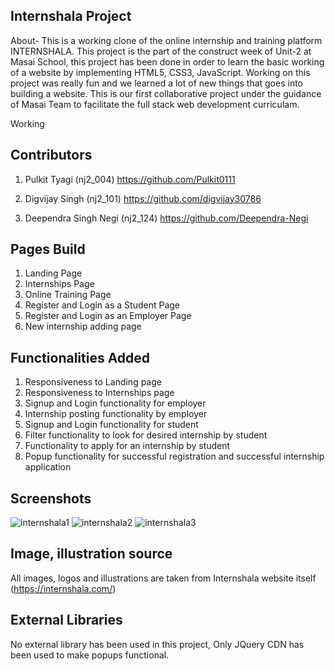 ##  Internshala Project
About- This is a working clone of the online internship and training platform INTERNSHALA. This project is the part of the construct week of Unit-2 at Masai School, this project has been done in order to learn the basic working of a website by implementing HTML5, CSS3, JavaScript. Working on this project was really fun and we learned a lot of new things that goes into building a website. This is our first collaborative project under the guidance of Masai Team to facilitate the full stack web development curriculam.

Working
##  Contributors
1. Pulkit Tyagi (nj2_004)
    https://github.com/Pulkit0111

2. Digvijay Singh (nj2_101)
    https://github.com/digvijay30786

3. Deependra Singh Negi (nj2_124)
    https://github.com/Deependra-Negi

##  Pages Build
1. Landing Page
2. Internships Page
3. Online Training Page
4. Register and Login as a Student Page
5. Register and Login as an Employer Page
6. New internship adding page

##  Functionalities Added
1. Responsiveness to Landing page 
2. Responsiveness to Internships page
3. Signup and Login functionality for   employer
4. Internship posting functionality by employer
5. Signup and Login functionality for student
7. Filter functionality to look for desired internship by student
8. Functionality to apply for an internship by student
9. Popup functionality for successful registration and successful internship application

##  Screenshots

![internshala1](https://user-images.githubusercontent.com/81069961/133729877-4496b4a7-0b83-4700-ad04-d3c8d9591988.png)
![internshala2](https://user-images.githubusercontent.com/81069961/133729896-f52bc18d-45d7-44b5-a6bb-a893eaba2e10.png)
![internshala3](https://user-images.githubusercontent.com/81069961/133729898-905c927b-9a82-4254-96f5-9f54ed819829.png)

## Image, illustration source
All images, logos and illustrations are taken from Internshala website itself (https://internshala.com/)

## External Libraries
No external library has been used in this project, Only JQuery CDN has been used to make popups functional.
